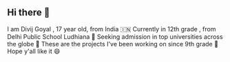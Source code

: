 ## Hi there 👋
 I am Divij Goyal , 17 year old, from India 🇮🇳
 Currently in 12th grade , from Delhi Public School Ludhiana 🔭
 Seeking admission in top universities across the globe 🌱
 These are the projects I've been working on since 9th grade 🦾
 Hope y'all like it 😄
<!--
**DIVIJGOYAL7080/DIVIJGOYAL7080** is a ✨ _special_ ✨ repository because its `README.md` (this file) appears on your GitHub profile.

Here are some ideas to get you started:

- 🔭 I’m currently working on 
- 🌱 I’m currently learning ...
- 👯 I’m looking to collaborate on ...
- 🤔 I’m looking for help with ...
- 💬 Ask me about 
- 📫 How to reach me: through my social media handles 
- 😄 Pronouns: he/him

-->
